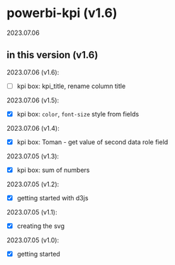 # powerbi-kpi (v1.6)
2023.07.06


## in this version (v1.6)


2023.07.06 (v1.6):
* [ ] kpi box: kpi_title, rename column title

2023.07.06 (v1.5):
* [x] kpi box: `color`, `font-size` style from fields

2023.07.06 (v1.4):
* [x] kpi box: Toman - get value of second data role field

2023.07.05 (v1.3):
* [x] kpi box: sum of numbers

2023.07.05 (v1.2):
* [x] getting started with d3js

2023.07.05 (v1.1):
* [x] creating the svg

2023.07.05 (v1.0):
* [x] getting started
